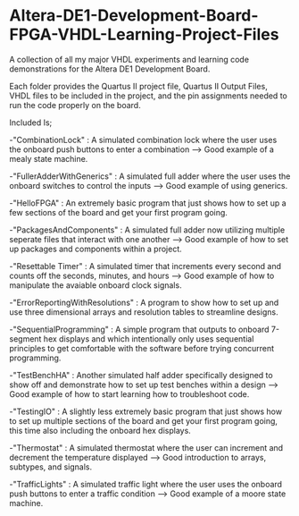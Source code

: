 # Altera-DE1-Development-Board-FPGA-VHDL-Learning-Project-Files
A collection of all my major VHDL experiments and learning code demonstrations for the Altera DE1 Development Board.

Each folder provides the Quartus II project file, Quartus II Output Files, VHDL files to be included in the project, and the pin assignments needed to run the code properly on the board.

Included Is;

-"CombinationLock" : A simulated combination lock where the user uses the onboard push buttons to enter a combination --> Good example of a mealy state machine.

-"FullerAdderWithGenerics" : A simulated full adder where the user uses the onboard switches to control the inputs   --> Good example of using generics.

-"HelloFPGA" : An extremely basic program that just shows how to set up a few sections of the board and get your first program going.

-"PackagesAndComponents" : A simulated full adder now utilizing multiple seperate files that interact with one another --> Good example of how to set up packages and components within a project.

-"Resettable Timer" : A simulated timer that increments every second and counts off the seconds, minutes, and hours --> Good example of how to manipulate the avaiable onboard clock signals.

-"ErrorReportingWithResolutions" : A program to show how to set up and use three dimensional arrays and resolution tables to streamline designs.

-"SequentialProgramming" : A simple program that outputs to onboard 7-segment hex displays and which intentionally only uses sequential principles to get comfortable with the software before trying concurrent programming.

-"TestBenchHA" : Another simulated half adder specifically designed to show off and demonstrate how to set up test benches within a design --> Good example of how to start learning how to troubleshoot code.

-"TestingIO" : A slightly less extremely basic program that just shows how to set up multiple sections of the board and get your first program going, this time also including the onboard hex displays.

-"Thermostat" : A simulated thermostat where the user can increment and decrement the temperature displayed --> Good introduction to arrays, subtypes, and signals.

-"TrafficLights" : A simulated traffic light where the user uses the onboard push buttons to enter a traffic condition   --> Good example of a moore state machine.
